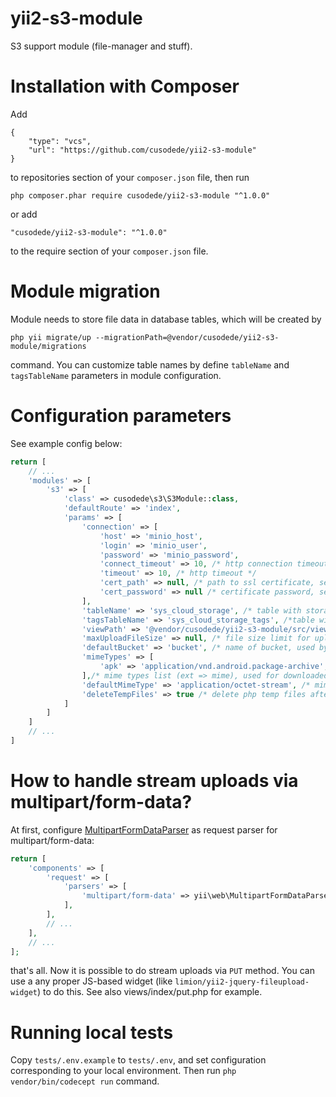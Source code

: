 # yii2-s3-module

S3 support module (file-manager and stuff).

# Installation with Composer

Add

```
{
	"type": "vcs",
	"url": "https://github.com/cusodede/yii2-s3-module"
}
```

to repositories section of your `composer.json` file, then run

```
php composer.phar require cusodede/yii2-s3-module "^1.0.0"
```

or add

```
"cusodede/yii2-s3-module": "^1.0.0"
```

to the require section of your `composer.json` file.

# Module migration

Module needs to store file data in database tables, which will be created by

```
php yii migrate/up --migrationPath=@vendor/cusodede/yii2-s3-module/migrations
```

command. You can customize table names by define `tableName` and `tagsTableName` parameters in module configuration.

# Configuration parameters

See example config below:

```php
return [
    // ...
    'modules' => [
        's3' => [
            'class' => cusodede\s3\S3Module::class,
            'defaultRoute' => 'index',
            'params' => [
                'connection' => [
                    'host' => 'minio_host',
                    'login' => 'minio_user',
                    'password' => 'minio_password',
                    'connect_timeout' => 10, /* http connection timeout */
                    'timeout' => 10, /* http timeout */
                    'cert_path' => null, /* path to ssl certificate, set null to disable */
                    'cert_password' => null /* certificate password, set null, if certificate has no password */
                ],
                'tableName' => 'sys_cloud_storage', /* table with storage data info, see Module migration section */
                'tagsTableName' => 'sys_cloud_storage_tags', /*table with local tags, see Module migration section */
                'viewPath' => '@vendor/cusodede/yii2-s3-module/src/views/index', /* path to view templates, if you want to customize them */
                'maxUploadFileSize' => null, /* file size limit for uploaded file, set null to disable */
                'defaultBucket' => 'bucket', /* name of bucket, used by default, if null, alphabetically first bucket will be used */
                'mimeTypes' => [
                    'apk' => 'application/vnd.android.package-archive',
                ],/* mime types list (ext => mime), used for downloaded files mime substitution. Note: that list overrides a magic.mime file information. */
                'defaultMimeType' => 'application/octet-stream', /* mime type, that be used for any file, which extension has not included in mimeTypes parameter or in magic.mime */
                'deleteTempFiles' => true /* delete php temp files after upload */
            ]
        ]
    ]
    // ...
]
```

# How to handle stream uploads via multipart/form-data?

At first,
configure [MultipartFormDataParser](https://www.yiiframework.com/doc/api/2.0/yii-web-multipartformdataparser)
as request parser for multipart/form-data:

```php
return [
    'components' => [
        'request' => [
            'parsers' => [
                'multipart/form-data' => yii\web\MultipartFormDataParser::class
            ],
        ],
        // ...
    ],
    // ...
];
```

that's all. Now it is possible to do stream uploads via `PUT` method. You can use a any proper JS-based
widget (like `limion/yii2-jquery-fileupload-widget`) to do this. See also views/index/put.php for example.

# Running local tests

Copy `tests/.env.example` to `tests/.env`, and set configuration corresponding to your local environment. Then run `php vendor/bin/codecept run` command.